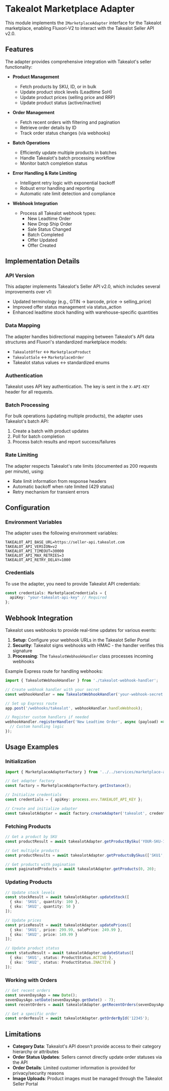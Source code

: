 # Takealot Marketplace Adapter

This module implements the `IMarketplaceAdapter` interface for the Takealot marketplace, enabling Fluxori-V2 to interact with the Takealot Seller API v2.0.

## Features

The adapter provides comprehensive integration with Takealot's seller functionality:

- **Product Management**
  - Fetch products by SKU, ID, or in bulk
  - Update product stock levels (Leadtime SoH)
  - Update product prices (selling price and RRP)
  - Update product status (active/inactive)

- **Order Management**
  - Fetch recent orders with filtering and pagination
  - Retrieve order details by ID
  - Track order status changes (via webhooks)

- **Batch Operations**
  - Efficiently update multiple products in batches
  - Handle Takealot's batch processing workflow
  - Monitor batch completion status

- **Error Handling & Rate Limiting**
  - Intelligent retry logic with exponential backoff
  - Robust error handling and reporting
  - Automatic rate limit detection and compliance

- **Webhook Integration**
  - Process all Takealot webhook types:
    - New Leadtime Order
    - New Drop Ship Order
    - Sale Status Changed
    - Batch Completed
    - Offer Updated
    - Offer Created

## Implementation Details

### API Version

This adapter implements Takealot's Seller API v2.0, which includes several improvements over v1:

- Updated terminology (e.g., GTIN → barcode, price → selling_price)
- Improved offer status management via status_action
- Enhanced leadtime stock handling with warehouse-specific quantities

### Data Mapping

The adapter handles bidirectional mapping between Takealot's API data structures and Fluxori's standardized marketplace models:

- `TakealotOffer` ↔ `MarketplaceProduct`
- `TakealotSale` ↔ `MarketplaceOrder`
- Takealot status values ↔ standardized enums

### Authentication

Takealot uses API key authentication. The key is sent in the `X-API-KEY` header for all requests.

### Batch Processing

For bulk operations (updating multiple products), the adapter uses Takealot's batch API:
1. Create a batch with product updates
2. Poll for batch completion
3. Process batch results and report success/failures

### Rate Limiting

The adapter respects Takealot's rate limits (documented as 200 requests per minute), using:
- Rate limit information from response headers
- Automatic backoff when rate limited (429 status)
- Retry mechanism for transient errors

## Configuration

### Environment Variables

The adapter uses the following environment variables:

```
TAKEALOT_API_BASE_URL=https://seller-api.takealot.com
TAKEALOT_API_VERSION=v2
TAKEALOT_API_TIMEOUT=30000
TAKEALOT_API_MAX_RETRIES=3
TAKEALOT_API_RETRY_DELAY=1000
```

### Credentials

To use the adapter, you need to provide Takealot API credentials:

```typescript
const credentials: MarketplaceCredentials = {
  apiKey: "your-takealot-api-key" // Required
};
```

## Webhook Integration

Takealot uses webhooks to provide real-time updates for various events:

1. **Setup**: Configure your webhook URLs in the Takealot Seller Portal
2. **Security**: Takealot signs webhooks with HMAC - the handler verifies this signature
3. **Processing**: The `TakealotWebhookHandler` class processes incoming webhooks

Example Express route for handling webhooks:

```typescript
import { TakealotWebhookHandler } from './takealot-webhook-handler';

// Create webhook handler with your secret
const webhookHandler = new TakealotWebhookHandler('your-webhook-secret');

// Set up Express route
app.post('/webhooks/takealot', webhookHandler.handleWebhook);

// Register custom handlers if needed
webhookHandler.registerHandler('New Leadtime Order', async (payload) => {
  // Custom handling logic
});
```

## Usage Examples

### Initialization

```typescript
import { MarketplaceAdapterFactory } from '../../services/marketplace-adapter-factory.service';

// Get adapter factory
const factory = MarketplaceAdapterFactory.getInstance();

// Initialize credentials
const credentials = { apiKey: process.env.TAKEALOT_API_KEY };

// Create and initialize adapter
const takealotAdapter = await factory.createAdapter('takealot', credentials);
```

### Fetching Products

```typescript
// Get a product by SKU
const productResult = await takealotAdapter.getProductBySku('YOUR-SKU-123');

// Get multiple products
const productResults = await takealotAdapter.getProductsBySkus(['SKU1', 'SKU2', 'SKU3']);

// Get products with pagination
const paginatedProducts = await takealotAdapter.getProducts(0, 20);
```

### Updating Products

```typescript
// Update stock levels
const stockResult = await takealotAdapter.updateStock([
  { sku: 'SKU1', quantity: 100 },
  { sku: 'SKU2', quantity: 50 }
]);

// Update prices
const priceResult = await takealotAdapter.updatePrices([
  { sku: 'SKU1', price: 299.99, salePrice: 249.99 },
  { sku: 'SKU2', price: 149.99 }
]);

// Update product status
const statusResult = await takealotAdapter.updateStatus([
  { sku: 'SKU1', status: ProductStatus.ACTIVE },
  { sku: 'SKU2', status: ProductStatus.INACTIVE }
]);
```

### Working with Orders

```typescript
// Get recent orders
const sevenDaysAgo = new Date();
sevenDaysAgo.setDate(sevenDaysAgo.getDate() - 7);
const recentOrders = await takealotAdapter.getRecentOrders(sevenDaysAgo, 0, 20);

// Get a specific order
const orderResult = await takealotAdapter.getOrderById('12345');
```

## Limitations

- **Category Data**: Takealot's API doesn't provide access to their category hierarchy or attributes
- **Order Status Updates**: Sellers cannot directly update order statuses via the API
- **Order Details**: Limited customer information is provided for privacy/security reasons
- **Image Uploads**: Product images must be managed through the Takealot Seller Portal